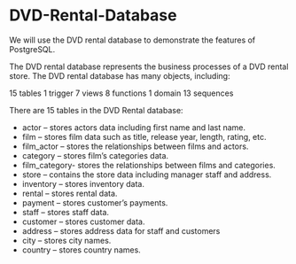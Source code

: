 # DVD-Rental-Database
We will use the DVD rental database to demonstrate the features of PostgreSQL.

The DVD rental database represents the business processes of a DVD rental store. The DVD rental database has many objects, including:

15 tables
1 trigger
7 views
8 functions
1 domain
13 sequences

There are 15 tables in the DVD Rental database:
<ul>
<li>actor – stores actors data including first name and last name.</li>
<li>film – stores film data such as title, release year, length, rating, etc.</li>
<li>film_actor – stores the relationships between films and actors.</li>
<li>category – stores film’s categories data.</li>
<li>film_category- stores the relationships between films and categories.</li>
<li>store – contains the store data including manager staff and address.</li>
<li>inventory – stores inventory data.</li>
<li>rental – stores rental data.</li>
<li>payment – stores customer’s payments.</li>
<li>staff – stores staff data.</li>
<li>customer – stores customer data.</li>
<li>address – stores address data for staff and customers</li>
<li>city – stores city names.</li>
<li>country – stores country names.</li></ul>
